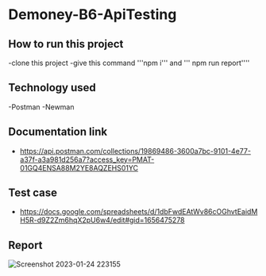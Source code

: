 # Demoney-B6-ApiTesting
## How to run this project 
  -clone this project
  -give this command '''npm i''' and ''' npm run report''''
  
## Technology used
  -Postman
  -Newman

## Documentation link
  - https://api.postman.com/collections/19869486-3600a7bc-9101-4e77-a37f-a3a981d256a7?access_key=PMAT-01GQ4ENSA88M2YE8AQZEHS01YC
  
## Test case
  - https://docs.google.com/spreadsheets/d/1dbFwdEAtWv86cOGhvtEaidMH5R-d9Z2Zm6hqX2pU6w4/edit#gid=1656475278
  
## Report
![Screenshot 2023-01-24 223155](https://user-images.githubusercontent.com/78273243/214351751-2eef21f6-ee0b-4b4e-ad0a-e2f67085abe1.jpg)
